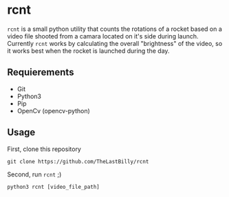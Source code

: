 # rcnt
`rcnt` is a small python utility that counts the rotations of a rocket based on a video file shooted from a camara located on it's side during launch. Currently `rcnt` works by calculating the overall "brightness" of the video, so it works best when the rocket is launched during the day.

## Requierements
* Git
* Python3
* Pip
* OpenCv (opencv-python)

## Usage
First, clone this repository

`git clone https://github.com/TheLastBilly/rcnt`

Second, run `rcnt` ;)

`python3 rcnt [video_file_path]`
